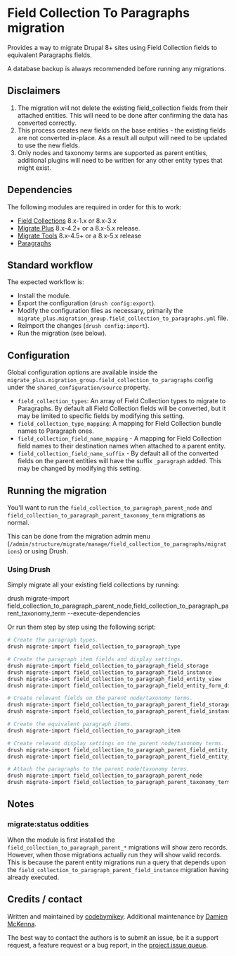 # Field Collection To Paragraphs migration

Provides a way to migrate Drupal 8+ sites using Field Collection fields to equivalent Paragraphs fields.

A database backup is always recommended before running any migrations.

## Disclaimers

1. The migration will not delete the existing field_collection fields from their attached entities. This will need to be done after confirming the data has converted correctly.
2. This process creates new fields on the base entities - the existing fields are not converted in-place. As a result all output will need to be updated to use the new fields.
3. Only nodes and taxonomy terms are supported as parent entities, additional plugins will need to be written for any other entity types that might exist.

## Dependencies

The following modules are required in order for this to work:

* [Field Collections](https://www.drupal.org/project/field_collection) 8.x-1.x or 8.x-3.x
* [Migrate Plus](https://www.drupal.org/project/migrate_plus) 8.x-4.2+ or a 8.x-5.x release.
* [Migrate Tools](https://www.drupal.org/project/migrate_tools) 8.x-4.5+ or a 8.x-5.x release
* [Paragraphs](https://www.drupal.org/project/paragraphs)

## Standard workflow

The expected workflow is:

* Install the module.
* Export the configuration (`drush config:export`).
* Modify the configuration files as necessary, primarily the `migrate_plus.migration_group.field_collection_to_paragraphs.yml` file.
* Reimport the changes (`drush config:import`).
* Run the migration (see below).

## Configuration

Global configuration options are available inside the `migrate_plus.migration_group.field_collection_to_paragraphs` config under the `shared_configuration/source` property.

- `field_collection_types`: An array of Field Collection types to migrate to Paragraphs. By default all Field Collection fields will be converted, but it may be limited to specific fields by modifying this setting.
- `field_collection_type_mapping`: A mapping for Field Collection bundle names to Paragraph ones.
- `field_collection_field_name_mapping` - A mapping for Field Collection field names to their destination names when attached to a parent entity.
- `field_collection_field_name_suffix` - By default all of the converted fields on the parent entities will have the suffix `_paragraph` added. This may be changed by modifying this setting.

## Running the migration

You'll want to run the `field_collection_to_paragraph_parent_node` and `field_collection_to_paragraph_parent_taxonomy_term` migrations as normal.

This can be done from the migration admin menu (`/admin/structure/migrate/manage/field_collection_to_paragraphs/migrations`) or using Drush.

### Using Drush

Simply migrate all your existing field collections by running:

  drush migrate-import field_collection_to_paragraph_parent_node,field_collection_to_paragraph_parent_taxonomy_term --execute-dependencies

Or run them step by step using the following script:

```bash
# Create the paragraph types.
drush migrate-import field_collection_to_paragraph_type

# Create the paragraph item fields and display settings.
drush migrate-import field_collection_to_paragraph_field_storage
drush migrate-import field_collection_to_paragraph_field_instance
drush migrate-import field_collection_to_paragraph_field_entity_view
drush migrate-import field_collection_to_paragraph_field_entity_form_display

# Create relevant fields on the parent node/taxonomy terms.
drush migrate-import field_collection_to_paragraph_parent_field_storage
drush migrate-import field_collection_to_paragraph_parent_field_instance

# Create the equivalent paragraph items.
drush migrate-import field_collection_to_paragraph_item

# Create relevant display settings on the parent node/taxonomy terms.
drush migrate-import field_collection_to_paragraph_parent_field_entity_view
drush migrate-import field_collection_to_paragraph_parent_field_entity_form_display

# Attach the paragraphs to the parent node/taxonomy terms.
drush migrate-import field_collection_to_paragraph_parent_node
drush migrate-import field_collection_to_paragraph_parent_taxonomy_term
```

## Notes

### migrate:status oddities

When the module is first installed the `field_collection_to_paragraph_parent_*` migrations will show zero records. However, when those migrations actually run they will show valid records. This is because the parent entity migrations run a query that depends upon the `field_collection_to_paragraph_parent_field_instance` migration having already executed.

## Credits / contact

Written and maintained by [codebymikey](https://www.drupal.org/u/codebymikey). Additional maintenance by [Damien
McKenna](https://www.drupal.org/u/damienmckenna).

The best way to contact the authors is to submit an issue, be it a support
request, a feature request or a bug report, in the [project issue
queue](https://www.drupal.org/project/issues/field_collection_to_paragraphs).
